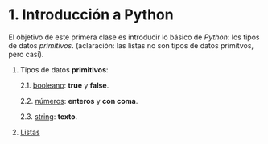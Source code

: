 # 1. Introducción a Python
El objetivo de este primera clase es introducir lo básico de *Python*: los tipos de datos *primitivos*. (aclaración: las listas no son tipos de datos primitvos, pero casi).

1. Tipos de datos **primitivos**:

    2.1. [booleano](01_booleano.py): **true** y **false**.

    2.2. [números](02_numeros.py): **enteros** y **con coma**.

    2.3. [string](03_strings.py): **texto**.

2. [Listas](04_listas.py)
